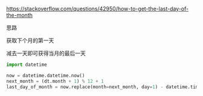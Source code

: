 https://stackoverflow.com/questions/42950/how-to-get-the-last-day-of-the-month

思路

获取下个月的第一天

减去一天即可获得当月的最后一天

```python
import datetime

now = datetime.datetime.now()
next_month = (dt.month + 1) % 12 + 1
last_day_of_month = now.replace(month=next_month, day=1) - datetime.timedelta(days=1)
```

